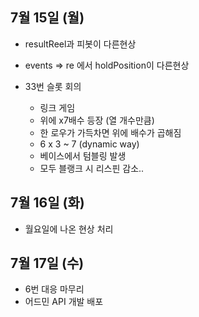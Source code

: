 
## 7월 15일 (월)

- resultReel과 피봇이 다른현상
- events => re 에서 holdPosition이 다른현상

- 33번 슬롯 회의
	- 링크 게임
	- 위에 x7배수 등장 (열 개수만큼)
	- 한 로우가 가득차면 위에 배수가 곱해짐
	- 6 x 3 ~ 7 (dynamic way)
	- 베이스에서 텀블링 발생
	- 모두 블랭크 시 리스핀 감소..

## 7월 16일 (화)

- 월요일에 나온 현상 처리

## 7월 17일 (수)

- 6번 대응 마무리
- 어드민 API 개발 배포